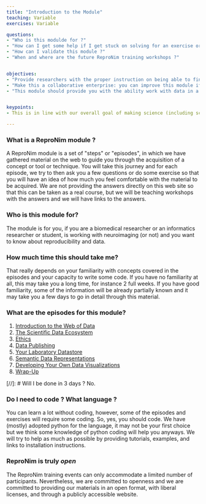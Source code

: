 ```yaml
---
title: "Introduction to the Module"
teaching: Variable
exercises: Variable

questions:
- "Who is this modulde for ?"
- "How can I get some help if I get stuck on solving for an exercise or a question ?"
- "How can I validate this module ?"
- "When and where are the future ReproNim training workshops ?"


objectives:
- "Provide researchers with the proper instruction on being able to find the appropriate available data and software that can subsequently be submitted to the specified workflows and executions environments"
- "Make this a collaborative enterprise: you can improve this module if you know how to do a pull request, which is taught to you in module 'the informatics basics of reproducibility (module 0)"
- "This module should provide you with the ability work with data in a reproducible manner"


keypoints:
- This is in line with our overall goal of making science (including scientific training) more open.

---
```



### What is a ReproNim module ? 

A ReproNim module is a set of "steps" or "episodes", in which we have gathered material on the web to guide you through the acquisition of a concept or tool or technique. You will take this journey and for each episode, we try to then ask you a few questions or do some exercise so that you will have an idea of how much you feel comfortable with the material to be acquired. We are not providing the answers directly on this web site so that this can be taken as a real course, but we will be teaching workshops with the answers and we will have links to the answers.

### Who is this module for? 

The module is for you, if you are a biomedical researcher or an informatics researcher or student, is working with neuroimaging (or not) and you want to know about reproducibility and data.

### How much time this should take me? 

That really depends on your familiarity with concepts covered in the episodes and your capacity to write some code. If you have no familiarity at all, this may take you a long time, for instance 2 full weeks. If you have good familiarity, some of the information will be already partially known and it may take you a few days to go in detail through this material.

### What are the episodes for this module? 

1. [Introduction to the Web of Data]({{site.root}}/01-Web-of-Data)
2. [The Scientific Data Ecosystem]({{site.root}}/02-Scientific-Data-Ecosystem)
3. [Ethics]({{site.root}}/03-Ethics)
4. [Data Publishing]({{site.root}}/04-Data-Publishing)
5. [Your Laboratory Datastore]({{site.root}}/05-Your-Laboratory-Datastore)
6. [Semantic Data Representations]({{site.root}}/06-Semantic-Data-Representations)
7. [Developing Your Own Data Visualizations]({{site.root}}/07-Data-Visualizations)
8. [Wrap-Up]({{site.root}}/08-wrap-up)

[//]: # Will I be done in 3 days ? No.

### Do I need to code ?  What language ? 

You can learn a lot without coding, however, some of the episodes and exercises will require some coding. So, yes, you should code. We have (mostly) adopted python for the language, it may not be your first choice but we think some knowledge of python coding will help you anyways. We will try to help as much as possible by providing tutorials, examples, and links to installation instructions.

### ReproNim is truly *open*

The ReproNim training events can only accommodate a limited number of participants.
Nevertheless, we are committed to openness and we are committed to providing our
materials in an open format, with liberal licenses, and through a publicly accessible website.

